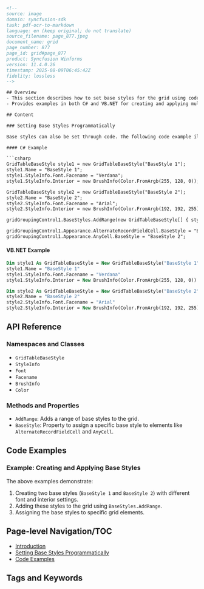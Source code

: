 ```html
<!-- 
source: image
domain: syncfusion-sdk
task: pdf-ocr-to-markdown
language: en (keep original; do not translate)
source_filename: page_877.jpeg
document_name: grid
page_number: 877
page_id: grid#page_877
product: Syncfusion Winforms
version: 11.4.0.26
timestamp: 2025-08-09T06:45:42Z
fidelity: lossless
-->

## Overview
- This section describes how to set base styles for the grid using code.
- Provides examples in both C# and VB.NET for creating and applying multiple base styles to a grouping grid.

## Content

### Setting Base Styles Programmatically

Base styles can also be set through code. The following code example illustrates how to create and apply the above styles to the grouping grid.

#### C# Example

```csharp
GridTableBaseStyle style1 = new GridTableBaseStyle("BaseStyle 1");
style1.Name = "BaseStyle 1";
style1.StyleInfo.Font.Facename = "Verdana";
style1.StyleInfo.Interior = new BrushInfo(Color.FromArgb(255, 128, 0));

GridTableBaseStyle style2 = new GridTableBaseStyle("BaseStyle 2");
style2.Name = "BaseStyle 2";
style2.StyleInfo.Font.Facename = "Arial";
style2.StyleInfo.Interior = new BrushInfo(Color.FromArgb(192, 192, 255));

gridGroupingControl1.BaseStyles.AddRange(new GridTableBaseStyle[] { style1, style2 });

gridGroupingControl1.Appearance.AlternateRecordFieldCell.BaseStyle = "BaseStyle 1";
gridGroupingControl1.Appearance.AnyCell.BaseStyle = "BaseStyle 2";
```

#### VB.NET Example

```vb
Dim style1 As GridTableBaseStyle = New GridTableBaseStyle("BaseStyle 1")
style1.Name = "BaseStyle 1"
style1.StyleInfo.Font.Facename = "Verdana"
style1.StyleInfo.Interior = New BrushInfo(Color.FromArgb(255, 128, 0))

Dim style2 As GridTableBaseStyle = New GridTableBaseStyle("BaseStyle 2")
style2.Name = "BaseStyle 2"
style2.StyleInfo.Font.Facename = "Arial"
style2.StyleInfo.Interior = New BrushInfo(Color.FromArgb(192, 192, 255))
```

## API Reference

### Namespaces and Classes
- `GridTableBaseStyle`
- `StyleInfo`
- `Font`
- `Facename`
- `BrushInfo`
- `Color`

### Methods and Properties
- `AddRange`: Adds a range of base styles to the grid.
- `BaseStyle`: Property to assign a specific base style to elements like `AlternateRecordFieldCell` and `AnyCell`.

## Code Examples

### Example: Creating and Applying Base Styles

The above examples demonstrate:
1. Creating two base styles (`BaseStyle 1` and `BaseStyle 2`) with different font and interior settings.
2. Adding these styles to the grid using `BaseStyles.AddRange`.
3. Assigning the base styles to specific grid elements.

## Page-level Navigation/TOC
- [Introduction](#introduction)
- [Setting Base Styles Programmatically](#setting-base-styles-programmatically)
- [Code Examples](#code-examples)

## Tags and Keywords
<!-- tags: [Syncfusion Winforms, Grid, Base Styles, C#, VB.NET, Example] keywords: [GridTableBaseStyle, Font, Facename, BrushInfo, BaseStyles, AlternateRecordFieldCell, AnyCell] -->
```